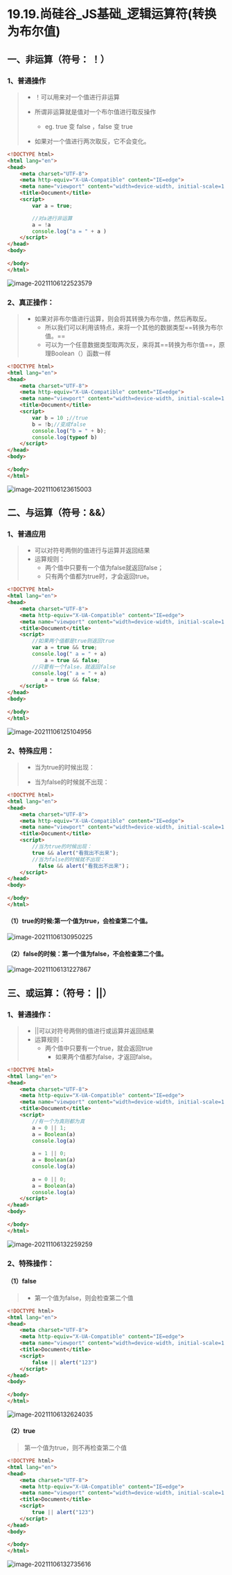 # 19.19.尚硅谷_JS基础_逻辑运算符(转换为布尔值)

## 一、非运算（符号：  ！）

### 1、普通操作

> - ！可以用来对一个值进行非运算
>
> - 所谓非运算就是值对一个布尔值进行取反操作
>   -  eg. true 变 false ，false 变 true
> - 如果对一个值进行两次取反，它不会变化。

```html
<!DOCTYPE html>
<html lang="en">
<head>
    <meta charset="UTF-8">
    <meta http-equiv="X-UA-Compatible" content="IE=edge">
    <meta name="viewport" content="width=device-width, initial-scale=1.0">
    <title>Document</title>
    <script>
        var a = true;

        //对a进行非运算
        a = !a
        console.log("a = " + a )
    </script>
</head>
<body>
    
</body>
</html>
```

![image-20211106122523579](https://gitee.com/qKONGq123/drawing-bed/raw/master/image-20211106122523579.png)

### 2、真正操作：

> - 如果对非布尔值进行运算，则会将其转换为布尔值，然后再取反。
>   - 所以我们可以利用该特点，来将一个其他的数据类型==转换为布尔值。==
>   - 可以为一个任意数据类型取两次反，来将其==转换为布尔值==，原理Boolean（）函数一样

```html
<!DOCTYPE html>
<html lang="en">
<head>
    <meta charset="UTF-8">
    <meta http-equiv="X-UA-Compatible" content="IE=edge">
    <meta name="viewport" content="width=device-width, initial-scale=1.0">
    <title>Document</title>
    <script>
        var b = 10 ;//true
        b = !b;//变成false
        console.log("b = " + b);
        console.log(typeof b)
    </script>
</head>
<body>
    
</body>
</html>
```

![image-20211106123615003](https://gitee.com/qKONGq123/drawing-bed/raw/master/image-20211106123615003.png)

## 二、与运算（符号：&&）

### 1、普通应用

> - 可以对符号两侧的值进行与运算并返回结果
> - 运算规则：
>   - 两个值中只要有一个值为false就返回false；
>   - 只有两个值都为true时，才会返回true。

```html
<!DOCTYPE html>
<html lang="en">
<head>
    <meta charset="UTF-8">
    <meta http-equiv="X-UA-Compatible" content="IE=edge">
    <meta name="viewport" content="width=device-width, initial-scale=1.0">
    <title>Document</title>
    <script>
        //如果两个值都是true则返回true
        var a = true && true;
        console.log(" a = " + a)
            a = true && false;
        //只要有一个false，就返回false
        console.log(" a = " + a)
            a = true && false;
    </script>
</head>
<body>
    
</body>
</html>
```

![image-20211106125104956](C:/Users/KONG/AppData/Roaming/Typora/typora-user-images/image-20211106125104956.png)

### 2、特殊应用：

> - 当为true的时候出现：
>
> - 当为false的时候就不出现：

```html
<!DOCTYPE html>
<html lang="en">
<head>
    <meta charset="UTF-8">
    <meta http-equiv="X-UA-Compatible" content="IE=edge">
    <meta name="viewport" content="width=device-width, initial-scale=1.0">
    <title>Document</title>
    <script>
        //当为true的时候出现：
        true && alert("看我出不出来");
        //当为false的时候就不出现：
          false && alert("看我出不出来")；
    </script>
</head>
<body>
    
</body>
</html>
```

#### （1）true的时候:第一个值为true，会检查第二个值。

![image-20211106130950225](https://gitee.com/qKONGq123/drawing-bed/raw/master/image-20211106130950225.png)

#### （2）false的时候：第一个值为false，不会检查第二个值。

![image-20211106131227867](https://gitee.com/qKONGq123/drawing-bed/raw/master/image-20211106131227867.png)

## 三、或运算：（符号： ||）

### 1、普通操作：

> - ||可以对符号两侧的值进行或运算并返回结果
> - 运算规则：
>   - 两个值中只要有一个true，就会返回true
>     - 如果两个值都为false，才返回false。

```html
<!DOCTYPE html>
<html lang="en">
<head>
    <meta charset="UTF-8">
    <meta http-equiv="X-UA-Compatible" content="IE=edge">
    <meta name="viewport" content="width=device-width, initial-scale=1.0">
    <title>Document</title>
    <script>
        //有一个为真则都为真
        a = 0 || 1;
        a = Boolean(a)
        console.log(a)
        
        a = 1 || 0;
        a = Boolean(a)
        console.log(a)
        
        a = 0 || 0;
        a = Boolean(a)
        console.log(a)
    </script>
</head>
<body>
    
</body>
</html>
```

![image-20211106132259259](https://gitee.com/qKONGq123/drawing-bed/raw/master/image-20211106132259259.png)

### 2、特殊操作：

#### （1）false

> - 第一个值为false，则会检查第二个值

```html
<!DOCTYPE html>
<html lang="en">
<head>
    <meta charset="UTF-8">
    <meta http-equiv="X-UA-Compatible" content="IE=edge">
    <meta name="viewport" content="width=device-width, initial-scale=1.0">
    <title>Document</title>
    <script>
        false || alert("123")
    </script>
</head>
<body>
    
</body>
</html>
```

![image-20211106132624035](https://gitee.com/qKONGq123/drawing-bed/raw/master/image-20211106132624035.png)

#### （2）true

> 第一个值为true，则不再检查第二个值

```html
<!DOCTYPE html>
<html lang="en">
<head>
    <meta charset="UTF-8">
    <meta http-equiv="X-UA-Compatible" content="IE=edge">
    <meta name="viewport" content="width=device-width, initial-scale=1.0">
    <title>Document</title>
    <script>
        true || alert("123")
    </script>
</head>
<body>
    
</body>
</html>
```

![image-20211106132735616](https://gitee.com/qKONGq123/drawing-bed/raw/master/image-20211106132735616.png)

